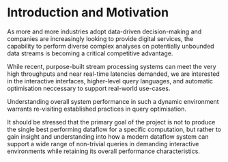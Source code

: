 # Introduction and Motivation

As more and more industries adopt data-driven decision-making and
companies are increasingly looking to provide digital services, the
capability to perform diverse complex analyses on potentially
unbounded data streams is becoming a critical competitive advantage.

While recent, purpose-built stream processing systems can meet the
very high throughputs and near real-time latencies demanded, we are
interested in the interactive interfaces, higher-level query
languages, and automatic optimisation neccessary to support real-world
use-cases.

Understanding overall system performance in such a dynamic environment
warrants re-visiting established practices in query optimisation.

It should be stressed that the primary goal of the project is not to
produce the single best performing dataflow for a specific
computation, but rather to gain insight and understanding into how a
modern dataflow system can support a wide range of non-trivial queries
in demanding interactive environments while retaining its overall
performance characteristics.
